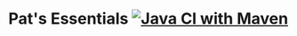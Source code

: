 # Pat's Essentials [![Java CI with Maven](https://github.com/pattplayz/Pats-Essentials/actions/workflows/maven.yml/badge.svg)](https://github.com/pattplayz/Pats-Essentials/actions/workflows/maven.yml)
